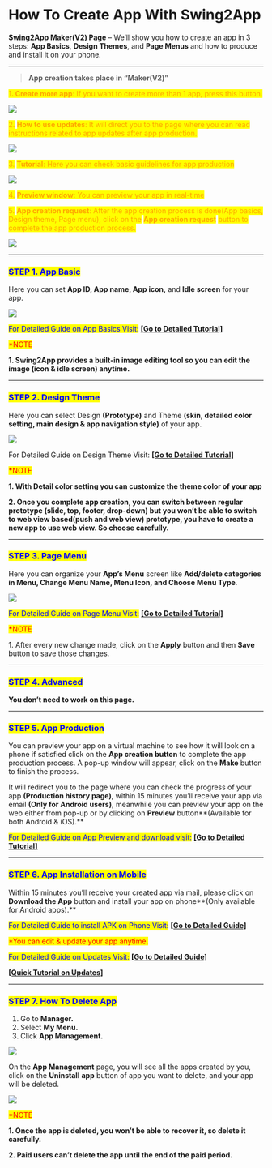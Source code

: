 # How To Create App With Swing2App

**Swing2App Maker(V2) Page** – We’ll show you how to create an app in 3 steps: **App Basics**, **Design Themes**, and **Page Menus** and how to produce and install it on your phone.

***

> **App creation takes place in “Maker(V2)”**

<mark style="color:orange;">1</mark><mark style="color:orange;">**. Create more app**</mark><mark style="color:orange;">: If you want to create more than 1 app, press this button.</mark>

![](https://support.swing2app.com/wp-content/uploads/2020/02/swing2app\_maker2\_buildapp\_with\_no\_code.png)

&#x20;

<mark style="color:orange;">2.</mark> <mark style="color:orange;"></mark><mark style="color:orange;">**How to use updates**</mark><mark style="color:orange;">: It will direct you to the page where you can read instructions related to app updates after app production.</mark>

![](https://support.swing2app.com/wp-content/uploads/2020/02/Screenshot\_2.png)

&#x20;

<mark style="color:orange;">3.</mark> <mark style="color:orange;"></mark><mark style="color:orange;">**Tutorial**</mark><mark style="color:orange;">: Here you can check basic guidelines for app production</mark>

![](https://support.swing2app.com/wp-content/uploads/2020/02/Screenshot\_4.png)

&#x20;

<mark style="color:orange;">4.</mark> <mark style="color:orange;"></mark><mark style="color:orange;">**Preview window**</mark><mark style="color:orange;">: You can preview your app in real-time</mark>

<mark style="color:orange;">5.</mark> <mark style="color:orange;"></mark><mark style="color:orange;">**App creation request**</mark><mark style="color:orange;">: After the app creation process is done(App basics, Design theme, Page menu), click on the</mark> <mark style="color:orange;"></mark><mark style="color:orange;">**App creation request**</mark> <mark style="color:orange;"></mark><mark style="color:orange;">button to complete the app production process.</mark> &#x20;

![](https://support.swing2app.com/wp-content/uploads/2020/02/app\_basic.png)

***

&#x20;

### <mark style="color:blue;">**STEP 1. App Basic**</mark>

Here you can set **App ID, App name, App icon,** and **Idle screen** for your app.&#x20;

![](https://support.swing2app.com/wp-content/uploads/2018/09/Make1.png)

<mark style="color:blue;">For Detailed Guide on App Basics Visit:</mark> [**\[Go to Detailed Tutorial\]**](../maual/appbasic/)

<mark style="color:red;">\*NOTE</mark>

&#x20;**1. Swing2App provides a built-in image editing tool so you can edit the image (icon & idle screen) anytime.**&#x20;

***

&#x20;

### <mark style="color:blue;">**STEP 2. Design Theme**</mark> <mark style="color:blue;"></mark> <mark style="color:blue;"></mark><mark style="color:blue;"></mark>&#x20;

Here you can select Design **(Prototype)** and Theme **(skin, detailed color setting, main design & app navigation style)** of your app.&#x20;

![](https://support.swing2app.com/wp-content/uploads/2020/02/design\_theme.png)

&#x20;

For Detailed Guide on Design Theme Visit: [**\[Go to Detailed Tutorial\]**](../maual/designtheme/)

<mark style="color:red;">**\***</mark><mark style="color:red;">NOTE</mark>

**1. With Detail color setting you can customize the theme color of your app**&#x20;

**2. Once you complete app creation, you can switch between regular prototype (slide, top, footer, drop-down)  but you won’t be able to switch to web view based(push and web view) prototype, you have to create a new app to use web view. So choose carefully.**&#x20;

***

&#x20;<mark style="color:blue;"></mark>&#x20;

### <mark style="color:blue;">**STEP 3. Page Menu**</mark>

Here you can organize your **App’s Menu** screen like **Add/delete categories in Menu, Change Menu Name, Menu Icon, and Choose Menu Type**. &#x20;

![](https://support.swing2app.com/wp-content/uploads/2020/02/page\_menu.png)

<mark style="color:blue;">For Detailed Guide on Page Menu Visit:</mark> [**\[Go to Detailed Tutorial\]** ](../maual/pagemenu/)

<mark style="color:red;">**\***</mark><mark style="color:red;">NOTE</mark>

1\. After every new change made, click on the **Apply** button and then **Save** button to save those changes.

***

&#x20;<mark style="color:blue;"></mark>&#x20;

### <mark style="color:blue;">**STEP 4. Advanced**</mark>

**You don’t need to work on this page.**

***

&#x20;<mark style="color:blue;"></mark>&#x20;

### <mark style="color:blue;">**STEP 5. App Production**</mark>

You can preview your app on a virtual machine to see how it will look on a phone if satisfied click on the **App creation button** to complete the app production process. A pop-up window will appear, click on the **Make** button to finish the process.&#x20;

It will redirect you to the page where you can check the progress of your app **(Production history page)**, within 15 minutes you’ll receive your app via email **(Only for Android users)**, meanwhile you can preview your app on the web either from pop-up or by clicking on **Preview** button**(Available for both Android & iOS).**

<mark style="color:blue;">For Detailed Guide on App Preview and download visit:</mark> [**\[Go to Detailed Tutorial\]**](../swingpreview.md)

***

&#x20;

### <mark style="color:blue;">**STEP 6. App Installation on Mobile**</mark>

Within 15 minutes you’ll receive your created app via mail, please click on **Download the App** button and install your app on phone**(Only available for Android apps).**

<mark style="color:blue;">For Detailed Guide to install APK  on Phone Visit:</mark> [**\[Go to Detailed Guide\]**](../appoperation/appinstall.md) &#x20;

<mark style="color:red;">\*You can edit & update your app anytime.</mark>

<mark style="color:blue;">For Detailed Guide on Updates Visit:</mark> [**\[Go to Detailed Guide\]**](../maual/appbasic/app-update.md)

[**\[Quick Tutorial on Updates\]**](how-to-update-app-after-production-completion.md)

***

&#x20;

### <mark style="color:blue;">**STEP 7. How To Delete App**</mark>

1. Go to **Manager.**
2. Select **My Menu.**
3. Click **App Management.**

![](https://support.swing2app.com/wp-content/uploads/2018/09/appmake2.png)

&#x20;

On the **App Management** page, you will see all the apps created by you, click on the **Uninstall** **app** button of app you want to delete, and your app will be deleted.

![](https://support.swing2app.com/wp-content/uploads/2020/02/uninstall-.png)

&#x20;

<mark style="color:red;">\*NOTE</mark>

**1. Once the app is deleted, you won’t be able to recover it, so delete it carefully.**

**2. Paid users can’t delete the app until the end of the paid period.**&#x20;
